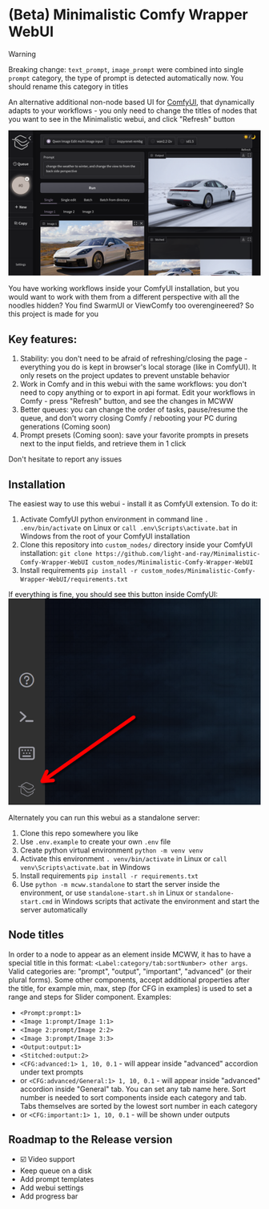 # (Beta) Minimalistic Comfy Wrapper WebUI
> [!WARNING]  
> Breaking change: `text_prompt`, `image_prompt` were combined into single `prompt` category, the type of prompt is detected automatically now. You should rename this category in titles


An alternative additional non-node based UI for [ComfyUI](https://github.com/comfyanonymous/ComfyUI), that dynamically adapts to your workflows - you only need to change the titles of nodes that you want to see in the Minimalistic webui, and click "Refresh" button

![](docs/assets/readmeMainImage.png)

You have working workflows inside your ComfyUI installation, but you would want to work with them from a different perspective with all the noodles hidden? You find SwarmUI or ViewComfy too overengineered? So this project is made for you

## Key features:
1. Stability: you don't need to be afraid of refreshing/closing the page - everything you do is kept in browser's local storage (like in ComfyUI). It only resets on the project updates to prevent unstable behavior
1. Work in Comfy and in this webui with the same workflows: you don't need to copy anything or to export in api format. Edit your workflows in Comfy - press "Refresh" button, and see the changes in MCWW
1. Better queues: you can change the order of tasks, pause/resume the queue, and don't worry closing Comfy / rebooting your PC during generations (Coming soon)
1. Prompt presets (Coming soon): save your favorite prompts in presets next to the input fields, and retrieve them in 1 click

Don't hesitate to report any issues

## Installation

The easiest way to use this webui - install it as ComfyUI extension. To do it:
1. Activate ComfyUI python environment in command line `. .env/bin/activate` on Linux or `call .env\Scripts\activate.bat` in Windows from the root of your ComfyUI installation
1. Clone this repository into `custom_nodes/` directory inside your ComfyUI installation: `git clone https://github.com/light-and-ray/Minimalistic-Comfy-Wrapper-WebUI custom_nodes/Minimalistic-Comfy-Wrapper-WebUI`
1. Install requirements `pip install -r custom_nodes/Minimalistic-Comfy-Wrapper-WebUI/requirements.txt`

If everything is fine, you should see this button inside ComfyUI:
![](docs/assets/comfyExtensionButton.png)

Alternately you can run this webui as a standalone server:
1. Clone this repo somewhere you like
1. Use `.env.example` to create your own `.env` file
1. Create python virtual environment `python -m venv venv`
1. Activate this environment `. venv/bin/activate` in Linux or `call venv\Scripts\activate.bat` in Windows
1. Install requirements `pip install -r requirements.txt`
1. Use `python -m mcww.standalone` to start the server inside the environment, or use `standalone-start.sh` in Linux or `standalone-start.cmd` in Windows scripts that activate the environment and start the server automatically

## Node titles

In order to a node to appear as an element inside MCWW, it has to have a special title in this format: `<Label:category/tab:sortNumber> other args`. Valid categories are: "prompt", "output", "important", "advanced" (or their plural forms). Some other components, accept additional properties after the title, for example min, max, step (for CFG in examples) is used to set a range and steps for Slider component. Examples:
- `<Prompt:prompt:1>`
- `<Image 1:prompt/Image 1:1>`
- `<Image 2:prompt/Image 2:2>`
- `<Image 3:prompt/Image 3:3>`
- `<Output:output:1>`
- `<Stitched:output:2>`
- `<CFG:advanced:1> 1, 10, 0.1` - will appear inside "advanced" accordion under text prompts
- or `<CFG:advanced/General:1> 1, 10, 0.1` - will appear inside "advanced" accordion inside "General" tab. You can set any tab name here. Sort number is needed to sort components inside each category and tab. Tabs themselves are sorted by the lowest sort number in each category
- or `<CFG:important:1> 1, 10, 0.1` - will be shown under outputs

## Roadmap to the Release version
- ☑️ Video support
- Keep queue on a disk
- Add prompt templates
- Add webui settings
- Add progress bar

